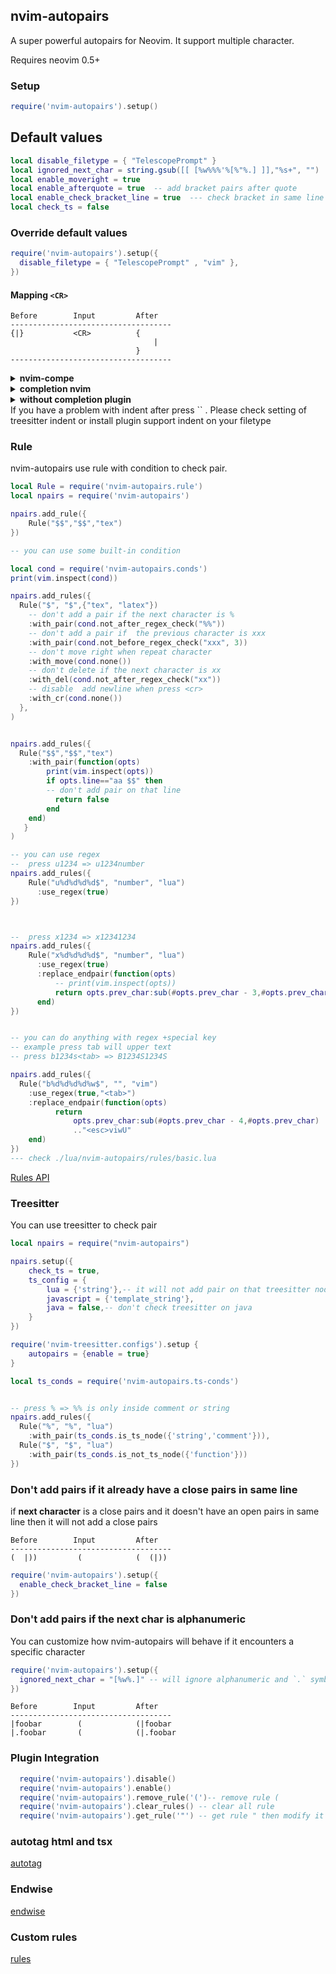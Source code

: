 ##  nvim-autopairs

A super powerful autopairs for Neovim.
It support multiple character.

Requires neovim 0.5+

### Setup
``` lua
require('nvim-autopairs').setup()

```

## Default values

``` lua
local disable_filetype = { "TelescopePrompt" }
local ignored_next_char = string.gsub([[ [%w%%%'%[%"%.] ]],"%s+", "")
local enable_moveright = true
local enable_afterquote = true  -- add bracket pairs after quote
local enable_check_bracket_line = true  --- check bracket in same line
local check_ts = false

```

### Override default values

``` lua
require('nvim-autopairs').setup({
  disable_filetype = { "TelescopePrompt" , "vim" },
})
```


#### Mapping `<CR>`
```
Before        Input         After
------------------------------------
{|}           <CR>          {
                                |
                            }
------------------------------------
```
<details>
<summary><b>nvim-compe</b></summary>

``` lua
local remap = vim.api.nvim_set_keymap
local npairs = require('nvim-autopairs')

-- skip it, if you use another global object
_G.MUtils= {}

vim.g.completion_confirm_key = ""
MUtils.completion_confirm=function()
  if vim.fn.pumvisible() ~= 0  then
    if vim.fn.complete_info()["selected"] ~= -1 then
      return vim.fn["compe#confirm"](npairs.esc("<cr>"))
    else
      return npairs.esc("<cr>")
    end
  else
    return npairs.autopairs_cr()
  end
end


remap('i' , '<CR>','v:lua.MUtils.completion_confirm()', {expr = true , noremap = true})

```
  
Make sure to remove the old compe insert mode `<CR>` binding if you have it.
</details>

<details>
<summary><b>completion nvim</b></summary>

``` lua
local remap = vim.api.nvim_set_keymap
local npairs = require('nvim-autopairs')

-- skip it, if you use another global object
_G.MUtils= {}

vim.g.completion_confirm_key = ""

MUtils.completion_confirm=function()
  if vim.fn.pumvisible() ~= 0  then
    if vim.fn.complete_info()["selected"] ~= -1 then
      require'completion'.confirmCompletion()
      return npairs.esc("<c-y>")
    else
      vim.api.nvim_select_popupmenu_item(0 , false , false ,{})
      require'completion'.confirmCompletion()
      return npairs.esc("<c-n><c-y>")
    end
  else
    return npairs.autopairs_cr()
  end
end

remap('i' , '<CR>','v:lua.MUtils.completion_confirm()', {expr = true , noremap = true})

```
</details>

<details>
<summary><b>without completion plugin</b></summary>

```lua
local remap = vim.api.nvim_set_keymap
local npairs = require('nvim-autopairs')

-- skip it, if you use another global object
_G.MUtils= {}

MUtils.completion_confirm=function()
  if vim.fn.pumvisible() ~= 0  then
      return npairs.esc("<cr>")
  else
    return npairs.autopairs_cr()
  end
end


remap('i' , '<CR>','v:lua.MUtils.completion_confirm()', {expr = true , noremap = true})
```
</details>
If you have a problem with indent after press `<cr>` . Please check setting of treesitter
indent or install plugin support indent on your filetype

### Rule

nvim-autopairs use rule with condition to check pair.

``` lua
local Rule = require('nvim-autopairs.rule')
local npairs = require('nvim-autopairs')

npairs.add_rule({
    Rule("$$","$$","tex")
})

-- you can use some built-in condition

local cond = require('nvim-autopairs.conds')
print(vim.inspect(cond))

npairs.add_rules({
  Rule("$", "$",{"tex", "latex"})
    -- don't add a pair if the next character is %
    :with_pair(cond.not_after_regex_check("%%"))
    -- don't add a pair if  the previous character is xxx
    :with_pair(cond.not_before_regex_check("xxx", 3))
    -- don't move right when repeat character
    :with_move(cond.none())
    -- don't delete if the next character is xx
    :with_del(cond.not_after_regex_check("xx"))
    -- disable  add newline when press <cr>
    :with_cr(cond.none())
  },
)


npairs.add_rules({
  Rule("$$","$$","tex")
    :with_pair(function(opts)
        print(vim.inspect(opts))
        if opts.line=="aa $$" then
        -- don't add pair on that line
          return false
        end
    end)
   }
)

-- you can use regex
--  press u1234 => u1234number
npairs.add_rules({
    Rule("u%d%d%d%d$", "number", "lua")
      :use_regex(true)
})



--  press x1234 => x12341234
npairs.add_rules({
    Rule("x%d%d%d%d$", "number", "lua")
      :use_regex(true)
      :replace_endpair(function(opts)
          -- print(vim.inspect(opts))
          return opts.prev_char:sub(#opts.prev_char - 3,#opts.prev_char)
      end)
})


-- you can do anything with regex +special key
-- example press tab will upper text
-- press b1234s<tab> => B1234S1234S

npairs.add_rules({
  Rule("b%d%d%d%d%w$", "", "vim")
    :use_regex(true,"<tab>")
    :replace_endpair(function(opts)
          return
              opts.prev_char:sub(#opts.prev_char - 4,#opts.prev_char)
              .."<esc>viwU"
    end)
})
--- check ./lua/nvim-autopairs/rules/basic.lua

```
[Rules API](./doc/rules.md)

### Treesitter
You can use treesitter to check pair

```lua
local npairs = require("nvim-autopairs")

npairs.setup({
    check_ts = true,
    ts_config = {
        lua = {'string'},-- it will not add pair on that treesitter node
        javascript = {'template_string'},
        java = false,-- don't check treesitter on java
    }
})

require('nvim-treesitter.configs').setup {
    autopairs = {enable = true}
}

local ts_conds = require('nvim-autopairs.ts-conds')


-- press % => %% is only inside comment or string
npairs.add_rules({
  Rule("%", "%", "lua")
    :with_pair(ts_conds.is_ts_node({'string','comment'})),
  Rule("$", "$", "lua")
    :with_pair(ts_conds.is_not_ts_node({'function'}))
})
```

### Don't add pairs if it already have a close pairs in same line
if **next character** is a close pairs and it doesn't have an open pairs in same line then it will not add a close pairs

``` text
Before        Input         After
------------------------------------
(  |))         (            (  (|))

```

``` lua
require('nvim-autopairs').setup({
  enable_check_bracket_line = false
})
```

### Don't add pairs if the next char is alphanumeric

You can customize how nvim-autopairs will behave if it encounters a specific
character
``` lua
require('nvim-autopairs').setup({
  ignored_next_char = "[%w%.]" -- will ignore alphanumeric and `.` symbol
})
```

``` text
Before        Input         After
------------------------------------
|foobar        (            (|foobar
|.foobar       (            (|.foobar
```

### Plugin Integration
``` lua
  require('nvim-autopairs').disable()
  require('nvim-autopairs').enable()
  require('nvim-autopairs').remove_rule('(')-- remove rule (
  require('nvim-autopairs').clear_rules() -- clear all rule
  require('nvim-autopairs').get_rule('"') -- get rule " then modify it

```

### autotag html and tsx

[autotag](https://github.com/windwp/nvim-ts-autotag)

### Endwise

[endwise](./doc/endwise.md)

### Custom rules
[rules](https://github.com/windwp/nvim-autopairs/wiki/Custom-rules)

